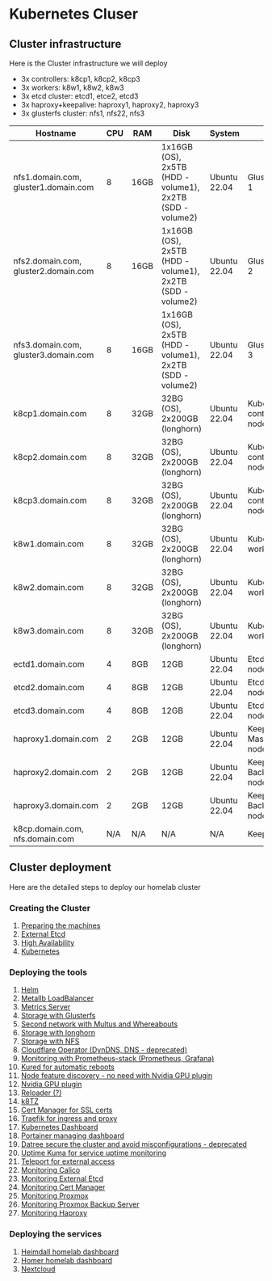 # Kubernetes Cluser

## Cluster infrastructure

Here is the Cluster infrastructure we will deploy

- 3x controllers: k8cp1, k8cp2, k8cp3
- 3x workers: k8w1, k8w2, k8w3
- 3x etcd cluster: etcd1, etce2, etcd3
- 3x haproxy+keepalive: haproxy1, haproxy2, haproxy3
- 3x glusterfs cluster: nfs1, nfs22, nfs3

| Hostname               | CPU | RAM  | Disk                     | System             | Role                              | IP         |
| ---------------------- | --- | ---- | ------------------------ | ------------------ | --------------------------------- | ---------- |
| nfs1.domain.com, gluster1.domain.com | 8   | 16GB | 1x16GB (OS), 2x5TB (HDD - volume1), 2x2TB  (SDD - volume2) | Ubuntu 22.04       | GlusterFS node 1                  | 10.0.50.21, 10.0.70.21 (gluster storage) |
| nfs2.domain.com, gluster2.domain.com | 8   | 16GB | 1x16GB (OS), 2x5TB (HDD - volume1), 2x2TB  (SDD - volume2) | Ubuntu 22.04       | GlusterFS node 2                  | 10.0.50.22, 10.0.70.22 (gluster storage) |
| nfs3.domain.com, gluster3.domain.com | 8   | 16GB | 1x16GB (OS), 2x5TB (HDD - volume1), 2x2TB  (SDD - volume2) | Ubuntu 22.04       | GlusterFS node 3                  | 10.0.50.23, 10.0.70.23 (gluster storage) |
| k8cp1.domain.com       | 8   | 32GB | 32BG (OS), 2x200GB (longhorn)           | Ubuntu 22.04       | Kubernetes control manager node 1 | 10.0.50.51, 10.0.90.51 (longhorn storage) |
| k8cp2.domain.com       | 8   | 32GB | 32BG (OS), 2x200GB (longhorn)           | Ubuntu 22.04       | Kubernetes control manager node 2 | 10.0.50.52, 10.0.90.52 (longhorn storage) |
| k8cp3.domain.com       | 8   | 32GB | 32BG (OS), 2x200GB (longhorn)           | Ubuntu 22.04       | Kubernetes control manager node 3 | 10.0.50.53, 10.0.90.53 (longhorn storage) |
| k8w1.domain.com        | 8   | 32GB | 32BG (OS), 2x200GB (longhorn)           | Ubuntu 22.04       | Kubernetes worker node 1          | 10.0.50.54, 10.0.90.54 (longhorn storage) |
| k8w2.domain.com        | 8   | 32GB | 32BG (OS), 2x200GB (longhorn)           | Ubuntu 22.04       | Kubernetes worker node 2          | 10.0.50.55, 10.0.90.55 (longhorn storage) |
| k8w3.domain.com        | 8   | 32GB | 32BG (OS), 2x200GB (longhorn)           | Ubuntu 22.04       | Kubernetes worker node 3          | 10.0.50.56, 10.0.90.56 (longhorn storage) |
| ectd1.domain.com       | 4   | 8GB  | 12GB                     | Ubuntu 22.04       | Etcd cluster node 1               | 10.0.50.41 |
| etcd2.domain.com       | 4   | 8GB  | 12GB                     | Ubuntu 22.04       | Etcd cluster node 2               | 10.0.50.42 |
| etcd3.domain.com       | 4   | 8GB  | 12GB                     | Ubuntu 22.04       | Etcd cluster node 3               | 10.0.50.43 |
| haproxy1.domain.com    | 2   | 2GB  | 12GB                     | Ubuntu 22.04       | Keepalive Master/Haproxy node 1   | 10.0.50.61 |
| haproxy2.domain.com    | 2   | 2GB  | 12GB                     | Ubuntu 22.04       | Keepalive Backup/Haproxy node 2   | 10.0.50.62 |
| haproxy3.domain.com    | 2   | 2GB  | 12GB                     | Ubuntu 22.04       | Keepalive Backup/Haproxy node 3   | 10.0.50.63 |
| k8cp.domain.com, nfs.domain.com | N/A | N/A  | N/A                      | N/A                | Keepalive VIP IP                  | 10.0.50.64 |

## Cluster deployment

Here are the detailed steps to deploy our homelab cluster

### Creating the Cluster

1. [Preparing the machines](https://github.com/urbaman/HomeLab/tree/main/Kubernetes/Cluster/01-Prepare-Machines)
2. [External Etcd](https://github.com/urbaman/HomeLab/tree/main/Kubernetes/Cluster/02-External-Etcd)
3. [High Availability](https://github.com/urbaman/HomeLab/tree/main/Kubernetes/Cluster/03-High-Availability)
4. [Kubernetes](https://github.com/urbaman/HomeLab/tree/main/Kubernetes/Cluster/04-Kubernetes)

### Deploying the tools

1. [Helm](https://github.com/urbaman/HomeLab/tree/main/Kubernetes/Helm)
2. [Metallb LoadBalancer](https://github.com/urbaman/HomeLab/tree/main/Kubernetes/Metallb)
3. [Metrics Server](https://github.com/urbaman/HomeLab/tree/main/Kubernetes/Metrics-Server)
4. [Storage with Glusterfs](https://github.com/urbaman/HomeLab/tree/main/Kubernetes/Glusterfs)
5. [Second network with Multus and Whereabouts](https://github.com/urbaman/HomeLab/tree/main/Kubernetes/Multus)
6. [Storage with longhorn](https://github.com/urbaman/HomeLab/tree/main/Kubernetes/Storage/Longhorn)
7. [Storage with NFS](https://github.com/urbaman/HomeLab/tree/main/Kubernetes/Storage/NFS)
8. [Cloudflare Operator (DynDNS, DNS - deprecated)](https://github.com/urbaman/HomeLab/tree/main/Kubernetes/Cloudflare-Operator)
9. [Monitoring with Prometheus-stack (Prometheus, Grafana)](https://github.com/urbaman/HomeLab/tree/main/Kubernetes/Prometheus-Stack)
10. [Kured for automatic reboots](https://github.com/urbaman/HomeLab/tree/main/Kubernetes/Kured)
11. [Node feature discovery - no need with Nvidia GPU plugin](https://github.com/urbaman/HomeLab/tree/main/Kubernetes/Node-Feature-Discovery)
12. [Nvidia GPU plugin](https://github.com/urbaman/HomeLab/tree/main/Kubernetes/Nvidia-GPU)
13. [Reloader (?)](https://github.com/urbaman/HomeLab/tree/main/Kubernetes/Reloader)
14. [k8TZ](https://github.com/urbaman/HomeLab/tree/main/Kubernetes/k8tz)
15. [Cert Manager for SSL certs](https://github.com/urbaman/HomeLab/tree/main/Kubernetes/Cert-manager)
16. [Traefik for ingress and proxy](https://github.com/urbaman/HomeLab/tree/main/Kubernetes/Traefik)
17. [Kubernetes Dashboard](https://github.com/urbaman/HomeLab/tree/main/Kubernetes/Dashboard)
18. [Portainer managing dashboard](https://github.com/urbaman/HomeLab/tree/main/Kubernetes/Portainer)
19. [Datree secure the cluster and avoid misconfigurations - deprecated](https://github.com/urbaman/HomeLab/tree/main/Kubernetes/Datree)
20. [Uptime Kuma for service uptime monitoring](https://github.com/urbaman/HomeLab/tree/main/Kubernetes/Uptimekuma)
21. [Teleport for external access](https://github.com/urbaman/HomeLab/tree/main/Kubernetes/Teleport)
22. [Monitoring Calico](https://github.com/urbaman/HomeLab/tree/main/Kubernetes/Prometheus-Stack/Calico)
23. [Monitoring External Etcd](https://github.com/urbaman/HomeLab/tree/main/Kubernetes/Prometheus-Stack/ExternalEtcd)
24. [Monitoring Cert Manager](https://github.com/urbaman/HomeLab/tree/main/Kubernetes/Prometheus-Stack/Cert-manager)
25. [Monitoring Proxmox](https://github.com/urbaman/HomeLab/tree/main/Kubernetes/Prometheus-Stack/Proxmox-Monitoring)
26. [Monitoring Proxmox Backup Server](https://github.com/urbaman/HomeLab/tree/main/Kubernetes/Prometheus-Stack/Proxmox-Backup-Monitoring)
27. [Monitoring Haproxy](https://github.com/urbaman/HomeLab/tree/main/Kubernetes/Prometheus-Stack/Haproxy-Monitoring)

### Deploying the services

1. [Heimdall homelab dashboard](https://github.com/urbaman/HomeLab/tree/main/Kubernetes/Heimdall-dashboard)
2. [Homer homelab dashboard](https://github.com/urbaman/HomeLab/tree/main/Kubernetes/Homer)
3. [Nextcloud](https://github.com/urbaman/HomeLab/tree/main/Kubernetes/Nextcloud)
